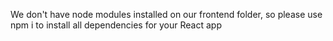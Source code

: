 We don't have node modules installed on our frontend folder, so please use 
npm i
to install all dependencies for your React app
